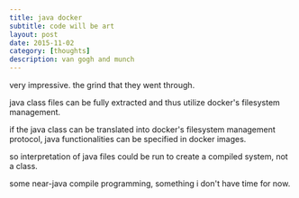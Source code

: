 ```yaml
---
title: java docker
subtitle: code will be art
layout: post
date: 2015-11-02
category: [thoughts]
description: van gogh and munch
---
```

very impressive.  the grind that they went through.

java class files can be fully extracted and thus utilize docker's filesystem management.

if the java class can be translated into docker's filesystem management protocol, java functionalities can be specified in docker images.

so interpretation of java files could be run to create a compiled system, not a class.

some near-java compile programming, something i don't have time for now.

